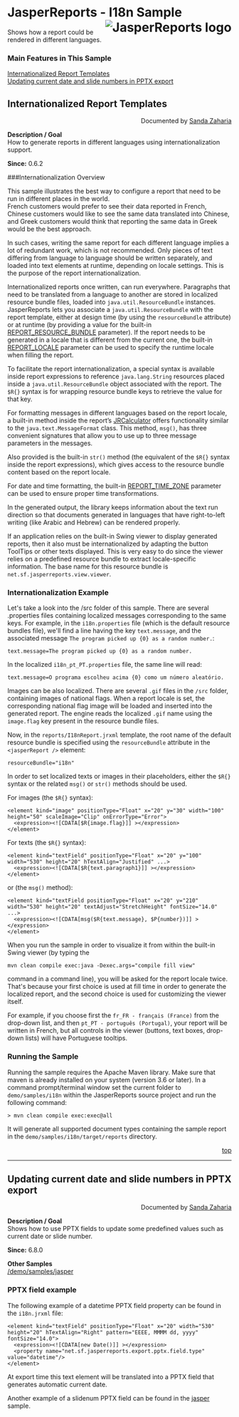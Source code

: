 
# JasperReports - I18n Sample <img src="https://jasperreports.sourceforge.net/resources/jasperreports.svg" alt="JasperReports logo" align="right"/>
Shows how a report could be rendered in different languages.

### Main Features in This Sample

[Internationalized Report Templates](#i18n)\
[Updating current date and slide numbers in PPTX export](#pptxfields)

## <a name='i18n'>Internationalized</a> Report Templates
<div align="right">Documented by <a href='mailto:shertage@users.sourceforge.net'>Sanda Zaharia</a></div>

**Description / Goal**\
How to generate reports in different languages using internationalization support.

**Since:** 0.6.2

###Internationalization Overview

This sample illustrates the best way to configure a report that need to be run in different places in the world.\
French customers would prefer to see their data reported in French, Chinese customers would like to see the same data translated into Chinese, and Greek customers would think that reporting the same data in Greek would be the best approach.

In such cases, writing the same report for each different language implies a lot of redundant work, which is not recommended. Only pieces of text differing from language to language should be written separately, and loaded into text elements at runtime, depending on locale settings. This is the purpose of the report internationalization.

Internationalized reports once written, can run everywhere. Paragraphs that need to be translated from a language to another are stored in localized resource bundle files, loaded into `java.util.ResourceBundle` instances. JasperReports lets you associate a `java.util.ResourceBundle` with the report template, either at design time (by using the `resourceBundle` attribute) or at runtime (by providing a value for the built-in [REPORT_RESOURCE_BUNDLE](https://jasperreports.sourceforge.net/api/net/sf/jasperreports/engine/JRParameter.html#REPORT_RESOURCE_BUNDLE) parameter). If the report needs to be generated in a locale that is different from the current one, the built-in [REPORT_LOCALE](https://jasperreports.sourceforge.net/api/net/sf/jasperreports/engine/JRParameter.html#REPORT_LOCALE) parameter can be used to specify the runtime locale when filling the report.

To facilitate the report internationalization, a special syntax is available inside report expressions to reference `java.lang.String` resources placed inside a `java.util.ResourceBundle` object associated with the report. The `$R{}` syntax is for wrapping resource bundle keys to retrieve the value for that key.

For formatting messages in different languages based on the report locale, a built-in method inside the report’s [JRCalculator](https://jasperreports.sourceforge.net/api/net/sf/jasperreports/engine/fill/JRCalculator.html) offers functionality similar to the `java.text.MessageFormat` class. This method, `msg()`, has three convenient signatures that allow you to use up to three message parameters in the messages.

Also provided is the built-in `str()` method (the equivalent of the `$R{}` syntax inside the report expressions), which gives access to the resource bundle content based on the report locale.

For date and time formatting, the built-in [REPORT_TIME_ZONE](https://jasperreports.sourceforge.net/api/net/sf/jasperreports/engine/JRParameter.html#REPORT_TIME_ZONE) parameter can be used to ensure proper time transformations.

In the generated output, the library keeps information about the text run direction so that documents generated in languages that have right-to-left writing (like Arabic and Hebrew) can be rendered properly.

If an application relies on the built-in Swing viewer to display generated reports, then it also must be internationalized by adapting the button ToolTips or other texts displayed. This is very easy to do since the viewer relies on a predefined resource bundle to extract locale-specific information. The base name for this resource bundle is `net.sf.jasperreports.view.viewer`.

### Internationalization Example

Let's take a look into the /src folder of this sample. There are several .properties files containing localized messages corresponding to the same keys. For example, in the `i18n.properties` file (which is the default resource bundles file), we'll find a line having the key `text.message`, and the associated message `The program picked up {0} as a random number.`:

```
text.message=The program picked up {0} as a random number.
```

In the localized `i18n_pt_PT.properties` file, the same line will read:

```
text.message=O programa escolheu acima {0} como um número aleatório.
```

Images can be also localized. There are several `.gif` files in the `/src` folder, containing images of national flags. When a report locale is set, the corresponding national flag image will be loaded and inserted into the generated report. The engine reads the localized `.gif` name using the `image.flag` key present in the resource bundle files.

Now, in the `reports/I18nReport.jrxml` template, the root name of the default resource bundle is specified using the `resourceBundle` attribute in the `<jasperReport />` element:

```
resourceBundle="i18n"
```

In order to set localized texts or images in their placeholders, either the `$R{}` syntax or the related `msg()` or `str()` methods should be used.

For images (the `$R{}` syntax):

```
<element kind="image" positionType="Float" x="20" y="30" width="100" height="50" scaleImage="Clip" onErrorType="Error">
  <expression><![CDATA[$R{image.flag}]] ></expression>
</element>
```

For texts (the `$R{}` syntax):

```
<element kind="textField" positionType="Float" x="20" y="100" width="530" height="20" hTextAlign="Justified" ...>
  <expression><![CDATA[$R{text.paragraph1}]] ></expression>
</element>
```

or (the `msg()` method):

```
<element kind="textField positionType="Float" x="20" y="210" width="530" height="20" textAdjust="StretchHeight" fontSize="14.0" ...>
  <expression><![CDATA[msg($R{text.message}, $P{number})]] ></expression>
</element>
```

When you run the sample in order to visualize it from within the built-in Swing viewer (by typing the

```
mvn clean compile exec:java -Dexec.args="compile fill view"
```

command in a command line), you will be asked for the report locale twice. That's because your first choice is used at fill time in order to generate the localized report, and the second choice is used for customizing the viewer itself.

For example, if you choose first the `fr_FR - français (France)` from the drop-down list, and then `pt_PT - português (Portugal)`, your report will be written in French, but all controls in the viewer (buttons, text boxes, drop-down lists) will have Portuguese tooltips.

### Running the Sample

Running the sample requires the Apache Maven library. Make sure that maven is already installed on your system (version 3.6 or later).
In a command prompt/terminal window set the current folder to `demo/samples/i18n` within the JasperReports source project and run the following command:

```
> mvn clean compile exec:exec@all
```

It will generate all supported document types containing the sample report in the `demo/samples/i18n/target/reports` directory.

<div align="right"><a href='#top'>top</a></div>

---

## <a name='pptxfields'>Updating</a> current date and slide numbers in PPTX export
<div align="right">Documented by <a href='mailto:shertage@users.sourceforge.net'>Sanda Zaharia</a></div>

**Description / Goal**\
Shows how to use PPTX fields to update some predefined values such as current date or slide number.

**Since:** 6.8.0

**Other Samples**\
[/demo/samples/jasper](../jasper/README.md)

### PPTX field example

The following example of a datetime PPTX field property can be found in the `i18n.jrxml` file:

```
<element kind="textField" positionType="Float" x="20" width="530" height="20" hTextAlign="Right" pattern="EEEE, MMMM dd, yyyy" fontSize="14.0">
  <expression><![CDATA[new Date()]] ></expression>
  <property name="net.sf.jasperreports.export.pptx.field.type" value="datetime"/>
</element>
```

At export time this text element will be translated into a PPTX field that generates automatic current date.

Another example of a slidenum PPTX field can be found in the [jasper]((../jasper/README.md)) sample.
